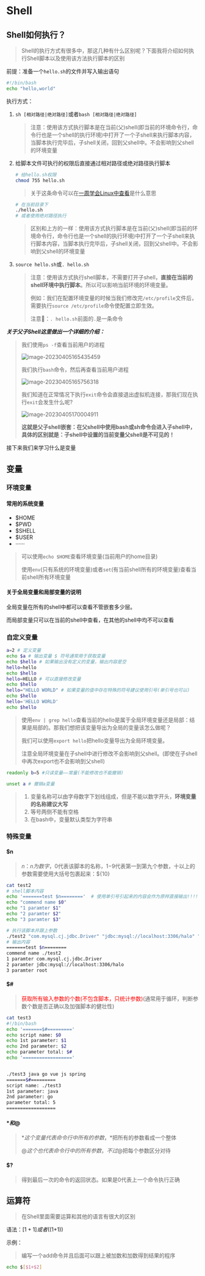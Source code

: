 # Shell

## Shell如何执行？

> Shell的执行方式有很多中，那这几种有什么区别呢？下面我将介绍如何执行Shell脚本以及使用该方法执行脚本的区别

前提：准备一个`hello.sh`的文件并写入输出语句

```sh
#!/bin/bash
echo "hello,world"
```

执行方式：

1. `sh [相对路径|绝对路径]`或者`bash [相对路径|绝对路径]`

   > 注意：使用该方式执行脚本是在当前(父)shell(即当前的环境命令行，命令行也是一个shell的执行环境)中打开了一个子shell来执行脚本内容，当脚本执行完毕后，子shell关闭，回到父shell中。不会影响到父shell的环境变量

2. 给脚本文件可执行的权限后直接通过相对路径或绝对路径执行脚本

   ```sh
   # 给hello.sh权限
   chmod 755 hello.sh
   ```

   > 关于这条命令可以在[一周学会Linux中查看](http://wuluwulu.cn/archives/linuxweek#chmod)是什么意思

   ```sh
   # 在当前目录下
   ./hello.sh
   # 或者使用绝对路径执行
   ```

   > 区别和上方的一样：使用该方式执行脚本是在当前(父)shell(即当前的环境命令行，命令行也是一个shell的执行环境)中打开了一个子shell来执行脚本内容，当脚本执行完毕后，子shell关闭，回到父shell中。不会影响到父shell的环境变量

3. `source hello.sh`或`. hello.sh`

   > 注意：使用该方式执行shell脚本，不需要打开子shell，**直接在当前的shell环境中执行脚本**。所以可以影响当前环境的环境变量。
   >
   > 例如：我们在配置环境变量的时候当我们修改完`/etc/profile`文件后，需要执行`source /etc/profile`命令使配置立即生效。
   >
   > 注意📢：`. hello.sh`前面的`.`是一条命令

___关于父子Shell这里做出一个详细的介绍：___

> 我们使用`ps -f`查看当前用户的进程
>
> ![image-20230405165435459](https://blog-images-1309758663.cos.ap-nanjing.myqcloud.com/202304051654606.png)
>
> 我们执行`bash`命令，然后再查看当前用户进程
>
> ![image-20230405165756318](https://blog-images-1309758663.cos.ap-nanjing.myqcloud.com/202304051657404.png)
>
> 我们知道在正常情况下执行`exit`命令会直接退出虚拟机连接，那我们现在执行`exit`会发生什么呢?
>
> ![image-20230405170004911](https://blog-images-1309758663.cos.ap-nanjing.myqcloud.com/202304051700973.png)
>
> **这就是父子shell嵌套：在父shell中使用bash或sh命令会进入子shell中，具体的区别就是：子shell中设置的当前变量父shell是不可见的！**

接下来我们来学习什么是变量



## 变量

### 环境变量

#### 常用的系统变量

- $HOME
- $PWD
- $SHELL
- $USER
- ······

> 可以使用`echo $HOME`查看环境变量(当前用户的home目录)
>
> 使用`env`(只有系统的环境变量)或者`set`(有当前shell所有的环境变量)查看当前shell所有环境变量

#### 关于全局变量和局部变量的说明

全局变量在所有的shell中都可以查看不管嵌套多少层。

而局部变量只可以在当前的shell中查看，在其他的shell中均不可以查看



### 自定义变量

```sh
a=2 # 定义变量 
echo $a # 输出变量 $ 符号通常用于获取变量
echo $hello # 如果输出没有定义的变量，输出内容是空
hello=hello
echo $hello
hello=HELLO # 可以直接修改变量
echo $hello
hello="HELLO WORLD" # 如果变量的值中存在特殊的符号建议使用引号(单引号也可以)
echo $hello
hello='HELLO WORLD'
echo $hello
```

> 使用`env | grep hello`查看当前的hello是属于全局环境变量还是局部：结果是局部的。那我们想把该变量导出为全局的变量该怎么做呢？
>
> 我们可以使用`export hello`把hello变量导出为全局环境变量。
>
> 注意全局环境变量在子shell中进行修改不会影响到父shell。(即使在子shell中再次export也不会影响到父shell)

```sh
readonly b=5 #只读变量——常量(不能修改也不能撤销)

unset a # 撤销a变量
```

> 1. 变量名称可以由字母数字下划线组成，但是不能以数字开头，**环境变量的名称建议大写**
> 1. 等号两侧不能有空格
> 1. 在bash中，变量默认类型为字符串

### 特殊变量

#### $n

> $n：n为数字，$0代表该脚本的名称，$1-$9代表第一到第九个参数，十以上的参数需要使用大括号包裹起来：${10}

```sh
cat test2
# shell脚本内容
echo '=======test $n========'  # 使用单引号引起来的内容会作为原样直接输出!!!!!!!!!!
echo "commend name $0"
echo "1 paramter $1"
echo "2 paramter $2"
echo "3 paramter $3"

# 执行该脚本并跟上参数
./test2 "com.mysql.cj.jdbc.Driver" "jdbc:mysql://localhost:3306/halo" "root"
# 输出内容
=======test $n========
commend name ./test2
1 paramter com.mysql.cj.jdbc.Driver
2 paramter jdbc:mysql://localhost:3306/halo
3 paramter root
```

#### $#

> <span style="color:red">获取所有输入参数的个数(不包含脚本，只统计参数)</span>(通常用于循环，判断参数个数是否正确以及加强脚本的健壮性)

```sh
cat test3
#!/bin/bash
echo '=======$#========='
echo script name: $0
echo 1st parameter: $1
echo 2nd parameter: $2
echo parameter total: $#
echo '=================='


./test3 java go vue js spring
=======$#=========
script name: ./test3
1st parameter: java
2nd parameter: go
parameter total: 5
==================
```

#### $*和$@

> $*  这个变量代表命令行中所有的参数，$*把所有的参数看成一个整体
>
> $@ 这个也代表命令行中的所有参数，不过$@把每个参数区分对待

#### $?

> 得到最后一次的命令的返回状态。如果是0代表上一个命令执行正确



## 运算符

> 在Shell里面需要运算和其他的语言有很大的区别

语法：$[1+1]或者$((1+1))

示例：

> 编写一个add命令并且后面可以跟上被加数和加数得到结果的程序

```sh
echo $[$1+$2]
```

